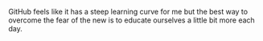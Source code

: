 GitHub feels like it has a steep learning curve for me but the best way to overcome the fear of the new is to educate ourselves a little bit more each day.
